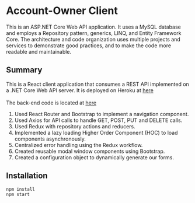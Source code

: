 # Account-Owner Client
This is an ASP.NET Core Web API application. It uses a MySQL database and employs a Repository pattern, generics, LINQ, and Entity Framework Core. The architecture and code organization uses multiple projects and services to demonstrate good practices, and to make the code more readable and maintainable.

## Summary
This is a React client application that consumes a REST API implemented on a .NET Core Web API server. It is deployed on Heroku at [here](https://damp-bastion-23446.herokuapp.com/)<br><br>
The back-end code is located at [here](https://github.com/mcast045/account-owner-server)
1. Used React Router and Bootstrap to implement a navigation component.
2. Used Axios for API calls to handle GET, POST, PUT and DELETE calls.
3. Used Redux with repository actions and reducers.
4. Implemented a lazy loading Higher Order Component (HOC) to load components asynchronously.
5. Centralized error handling using the Redux workflow.
6. Created reusable modal window components using Bootstrap.
7. Created a configuration object to dynamically generate our forms.

## Installation
```
npm install
npm start
```
